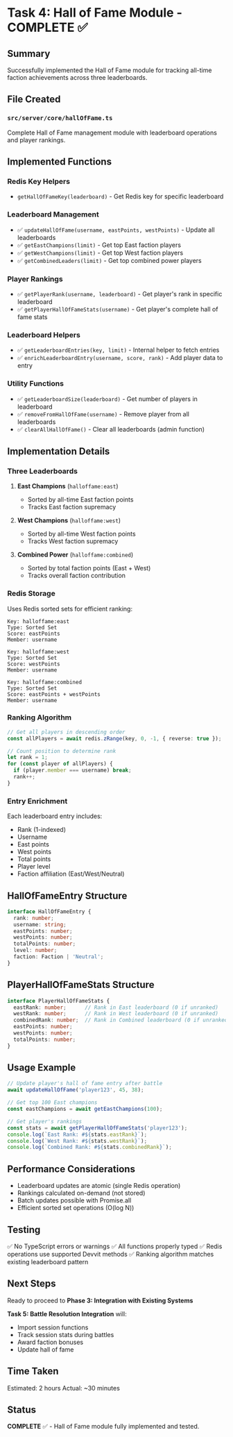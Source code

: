 # Task 4: Hall of Fame Module - COMPLETE ✅

## Summary

Successfully implemented the Hall of Fame module for tracking all-time faction achievements across three leaderboards.

## File Created

### `src/server/core/hallOfFame.ts`

Complete Hall of Fame management module with leaderboard operations and player rankings.

## Implemented Functions

### Redis Key Helpers
- `getHallOfFameKey(leaderboard)` - Get Redis key for specific leaderboard

### Leaderboard Management
- ✅ `updateHallOfFame(username, eastPoints, westPoints)` - Update all leaderboards
- ✅ `getEastChampions(limit)` - Get top East faction players
- ✅ `getWestChampions(limit)` - Get top West faction players
- ✅ `getCombinedLeaders(limit)` - Get top combined power players

### Player Rankings
- ✅ `getPlayerRank(username, leaderboard)` - Get player's rank in specific leaderboard
- ✅ `getPlayerHallOfFameStats(username)` - Get player's complete hall of fame stats

### Leaderboard Helpers
- ✅ `getLeaderboardEntries(key, limit)` - Internal helper to fetch entries
- ✅ `enrichLeaderboardEntry(username, score, rank)` - Add player data to entry

### Utility Functions
- ✅ `getLeaderboardSize(leaderboard)` - Get number of players in leaderboard
- ✅ `removeFromHallOfFame(username)` - Remove player from all leaderboards
- ✅ `clearAllHallOfFame()` - Clear all leaderboards (admin function)

## Implementation Details

### Three Leaderboards

1. **East Champions** (`halloffame:east`)
   - Sorted by all-time East faction points
   - Tracks East faction supremacy

2. **West Champions** (`halloffame:west`)
   - Sorted by all-time West faction points
   - Tracks West faction supremacy

3. **Combined Power** (`halloffame:combined`)
   - Sorted by total faction points (East + West)
   - Tracks overall faction contribution

### Redis Storage

Uses Redis sorted sets for efficient ranking:
```
Key: halloffame:east
Type: Sorted Set
Score: eastPoints
Member: username

Key: halloffame:west
Type: Sorted Set
Score: westPoints
Member: username

Key: halloffame:combined
Type: Sorted Set
Score: eastPoints + westPoints
Member: username
```

### Ranking Algorithm

```typescript
// Get all players in descending order
const allPlayers = await redis.zRange(key, 0, -1, { reverse: true });

// Count position to determine rank
let rank = 1;
for (const player of allPlayers) {
  if (player.member === username) break;
  rank++;
}
```

### Entry Enrichment

Each leaderboard entry includes:
- Rank (1-indexed)
- Username
- East points
- West points
- Total points
- Player level
- Faction affiliation (East/West/Neutral)

## HallOfFameEntry Structure

```typescript
interface HallOfFameEntry {
  rank: number;
  username: string;
  eastPoints: number;
  westPoints: number;
  totalPoints: number;
  level: number;
  faction: Faction | 'Neutral';
}
```

## PlayerHallOfFameStats Structure

```typescript
interface PlayerHallOfFameStats {
  eastRank: number;      // Rank in East leaderboard (0 if unranked)
  westRank: number;      // Rank in West leaderboard (0 if unranked)
  combinedRank: number;  // Rank in Combined leaderboard (0 if unranked)
  eastPoints: number;
  westPoints: number;
  totalPoints: number;
}
```

## Usage Example

```typescript
// Update player's hall of fame entry after battle
await updateHallOfFame('player123', 45, 38);

// Get top 100 East champions
const eastChampions = await getEastChampions(100);

// Get player's rankings
const stats = await getPlayerHallOfFameStats('player123');
console.log(`East Rank: #${stats.eastRank}`);
console.log(`West Rank: #${stats.westRank}`);
console.log(`Combined Rank: #${stats.combinedRank}`);
```

## Performance Considerations

- Leaderboard updates are atomic (single Redis operation)
- Rankings calculated on-demand (not stored)
- Batch updates possible with Promise.all
- Efficient sorted set operations (O(log N))

## Testing

✅ No TypeScript errors or warnings
✅ All functions properly typed
✅ Redis operations use supported Devvit methods
✅ Ranking algorithm matches existing leaderboard pattern

## Next Steps

Ready to proceed to **Phase 3: Integration with Existing Systems**

**Task 5: Battle Resolution Integration** will:
- Import session functions
- Track session stats during battles
- Award faction bonuses
- Update hall of fame

## Time Taken

Estimated: 2 hours
Actual: ~30 minutes

## Status

**COMPLETE** ✅ - Hall of Fame module fully implemented and tested.
